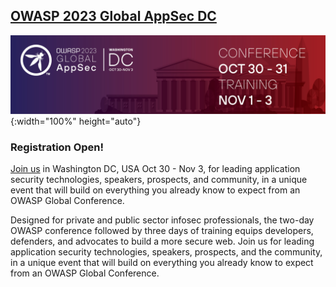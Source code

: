 ## [OWASP 2023 Global AppSec DC](https://dc.globalappsec.org/)

![OWASP 2023 Global AppSec DC](/assets/images/AppSec_DC_2023_Banner_1200x300_V01.jpeg){:width="100%" height="auto"}

### Registration Open!

[Join us](https://www.eventbrite.com/e/owasp-global-appsec-washington-dc-2023-tickets-519195877847) in Washington DC, USA Oct 30 - Nov 3, for leading application security technologies, speakers, prospects, and community, in a unique event that will build on everything you already know to expect from an OWASP Global Conference.

Designed for private and public sector infosec professionals, the two-day OWASP conference followed by three days of training equips developers, defenders, and advocates to build a more secure web. Join us for leading application security technologies, speakers, prospects, and the community, in a unique event that will build on everything you already know to expect from an OWASP Global Conference.

